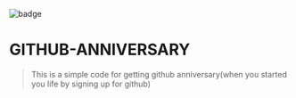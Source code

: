 ![badge](https://github.com/alestor123/GITHUB-ANNIVERSARY/actions/workflows/main.yml/badge.svg?branch=master)
# GITHUB-ANNIVERSARY
> This is a simple code for getting github anniversary(when you started you life by signing up for github)
